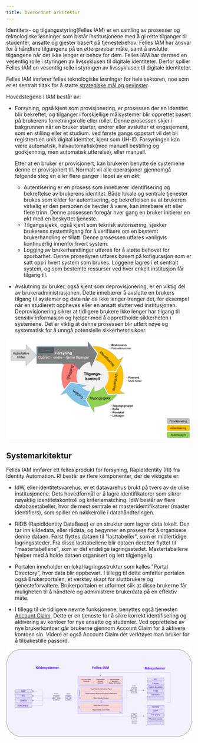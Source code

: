 ```yaml
---
title: Overordnet arkitektur
---
```


Identitets- og tilgangsstyring(Felles IAM) er en samling av prosesser og teknologiske løsninger som bistår institusjonene med å gi rette tilganger til studenter, ansatte og gjester basert på tjenestebehov. Felles IAM har ansvar for å håndtere tilgangene på en etterprøvbar måte, samt å avslutte tilgangene når det ikke lenger er behov for dem. Felles IAM har dermed en vesentlig rolle i styringen av livssyklusen til digitale identiteter. Derfor spiller Felles IAM en vesentlig rolle i styringen av livssyklusen til digitale identiteter.

Felles IAM innfører felles teknologiske løsninger for hele sektoren, noe som er et sentralt tiltak for å støtte [strategiske mål og gevinster](./gevinster).

Hovedstegene i IAM består av:

* Forsyning, også kjent som provisjonering, er prosessen der en identitet blir bekreftet, og tilganger i forskjellige målsystemer blir opprettet basert på brukerens forretningsrolle eller roller. Denne prosessen skjer i bakgrunnen når en bruker starter, endrer eller avslutter et engasjement, som en stilling eller et studium. ved første gangs oppstart vil det bli registrert en unik digital identitet, kjent som UH-ID. Forsyningen kan være automatisk, halvautomatisk(med manuell bestilling og godkjenning, men automatisk utførelse), eller manuell.

  Etter at en bruker er provisjonert, kan brukeren benytte de systemene denne er provisjonert til. Normalt vil alle operasjoner gjennomgå følgende steg en eller flere ganger i løpet av en økt:
  * Autentisering er en prosess som innebærer identifisering og bekreftelse av brukerens identitet. Både lokale og sentrale tjenester brukes som kilder for autentisering, og bekreftelsen av at brukeren virkelig er den personen de hevder å være, kan innebære ett eller flere trinn. Denne prosessen foregår hver gang en bruker initierer en økt med en beskyttet tjeneste.
  * Tilgangssjekk, også kjent som teknisk autorisering, sjekker brukerens systemtilgang for å verifisere om en bestemt brukerhandling er tillatt. Denne prosessen utføres vanligvis kontinuerlig innenfor hvert system.
  * Logging av brukerhandlinger utføres for å støtte behovet for sporbarhet. Denne prosedyren utføres basert på kofigurasjon som er satt opp i hvert system som brukes. Loggene lagres i et sentralt system, og som bestemte ressurser ved hver enkelt institusjon får tilgang til.

* Avslutning av bruker, også kjent som deprovisjonering, er en viktig del av brukeradministrasjonen. Dette innebærer å avslutte en brukers tilgang til systemer og data når de ikke lenger trenger det, for eksempel når en studierett oppheves eller en ansatt slutter ved institusjonen. Deprovisjonering sikrer at tidligere brukere ikke lenger har tilgang til sensitiv informasjon og hjelper med å opprettholde sikkerheten i systemene. Det er viktig at denne prosessen blir utført nøye og systematisk for å unngå potensielle sikkerhetsrisikoer.

![Forsyning og tilgangskontroll](/img/iam/arkitektur.png)


## Systemarkitektur


Felles IAM innfører ett felles produkt for forsyning, RapidIdentity (RI) fra Identity Automation. RI består av flere komponenter, der de viktigste er:

* IdW, eller identitetsvarehus, er et datavarehus brukt på tvers av de ulike institusjonene. Dets hovedformål er å lagre identifikatorer som sikrer nøyaktig identitetskontroll og kriteriematching. IdW består av flere databasetabeller, hvor de mest sentrale er masteridentifikatorer (master identifiers), som spiller en nøkkelrolle i datahåndteringen.

* RIDB (RapidIdentity DataBase) er en struktur som lagrer data lokalt. Den tar inn kildedata, eller rådata, og begynner en prosess for å organisere denne dataen. Først flyttes dataen til "lasttabeller", som er midlertidige lagringssteder. Fra disse lasttabellene blir dataen deretter flyttet til "mastertabellene", som er det endelige lagringsstedet. Mastertabellene hjelper med å holde dataen organisert og lett tilgjengelig.

* Portalen inneholder en lokal lagringsstruktur som kalles "Portal Directory", hvor data blir oppbevart. I tillegg til dette omfatter portalen også Brukerportalen, et verktøy skapt for sluttbrukere og tjenesteforvaltere. Brukerportalen er utformet slik at disse brukerne får muligheten til å håndtere og administrere brukerdata på en effektiv måte.

* I tillegg til de tidligere nevnte funksjonene, benyttes også tjenesten [Account Claim](kontoaktivering.md). Dette er en tjeneste for å sikre korrekt identifisering og aktivering av kontoer for nye ansatte og studenter. Ved opprettelse av nye brukerkontoer går brukerne gjennom Account Claim for å aktivere kontoen sin. Videre er også Account Claim det verktøyet man bruker for å tilbakestille passord.



![systemarkitektur](/img/iam/systemarkitekturen.png)

